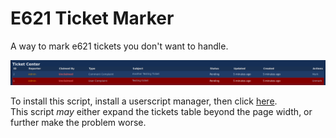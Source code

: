 # E621 Ticket Marker
A way to mark e621 tickets you don't want to handle.

![](./example.png)

To install this script, install a userscript manager, then click [here](https://github.com/DonovanDMC/E621TicketMarker/releases/latest/download/script.user.js).  
This script *may* either expand the tickets table beyond the page width, or further make the problem worse.
